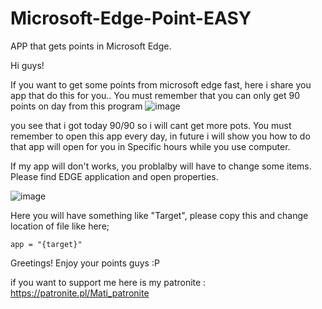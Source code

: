 # Microsoft-Edge-Point-EASY
APP that gets points in Microsoft Edge.

Hi guys!

If you want to get some points from microsoft edge fast, here i share you app that do this for you.. You must remember that you can only get 90 points on day from this program 
![image](https://user-images.githubusercontent.com/116718014/215337317-17cfd3c2-d77a-495f-b4e7-8d0fee6ad2cf.png)

you see that i got today 90/90 so i will cant get more pots. You must remember to open this app every day, in future i will show you how to do that app will open for you in Specific hours while you use computer.


If my app will don't works, you problalby will have to change some items. Please find EDGE application and open properties.

![image](https://user-images.githubusercontent.com/116718014/215337570-56bc41b9-234d-46e5-81c4-acf3089bab5d.png)

Here you will have something like "Target", please copy this and change   location of file like here;
```
app = "{target}"  
```

Greetings! Enjoy your points guys :P

if you want to support me here is my patronite : https://patronite.pl/Mati_patronite
